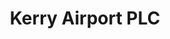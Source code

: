 ---
title: "Kerry Airport PLC"
address: "Farranfore, Killarney, Co. Kerry"
tel: "+353 (0) 66 9764644"
county: "Kerry"
category: "Internal Air Services"
type: "Content"
lat: "52.18342971801758"
lng: "-9.518224716186523"
---